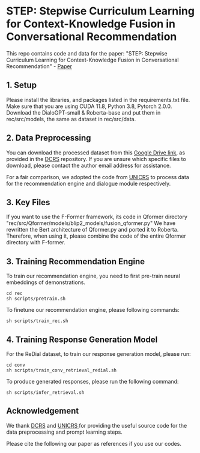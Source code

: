 # STEP: Stepwise Curriculum Learning for Context-Knowledge Fusion in Conversational Recommendation

This repo contains code and data for the paper: "STEP: Stepwise Curriculum Learning for Context-Knowledge Fusion in Conversational Recommendation" - <a href='https://dl.acm.org/doi/'>Paper</a>

## 1. Setup

Please install the libraries, and packages listed in the requirements.txt file. Make sure that you are using CUDA 11.8, Python 3.8, Pytorch 2.0.0.
Download the DialoGPT-small & Roberta-base and put them in rec/src/models, the same as dataset in rec/src/data.

## 2. Data Preprocessing

You can download the processed dataset from this <a href = 'https://drive.google.com/file/d/1iAWhGLK9CuUrmDMM7nnCQEBjVBtF5XF3/view?usp=sharing'>Google Drive link</a>, as provided in the <a href = 'https://github.com/huyquangdao/DCRS'>DCRS</a> repository. If you are unsure which specific files to download, please contact the author email address for assistance.

For a fair comparison, we adopted the code from <a href = 'https://github.com/wxl1999/UniCRS/tree/main'>UNICRS</a> to process data for the recommendation engine and dialogue module respectively. 

## 3. Key Files

If you want to use the F-Former framework, its code in Qformer directory "rec/src/Qformer/models/blip2_models/fusion_qformer.py"
We have rewritten the Bert architecture of Qformer.py and ported it to Roberta. Therefore, when using it, please combine the code of the entire Qformer directory with F-former.

## 3. Training Recommendation Engine

To train our recommendation engine, you need to first pre-train neural embeddings of demonstrations. 

```
cd rec
sh scripts/pretrain.sh
```

To finetune our recommendation engine, please following commands:

```
sh scripts/train_rec.sh
```

## 4. Training Response Generation Model

For the ReDial dataset, to train our response generation model, please run:

```
cd conv
sh scripts/train_conv_retrieval_redial.sh
```

To produce generated responses, please run the following command:

```
sh scripts/infer_retrieval.sh
```


## Acknowledgement
We thank <a href='https://github.com/zxd-octopus/VRICR/tree/master'>DCRS</a> and <a href = 'https://github.com/wxl1999/UniCRS/tree/main'>UNICRS </a> for providing the useful source code for the data preprocessing and prompt learning steps.

Please cite the following our paper as references if you use our codes.

```bibtex

```
